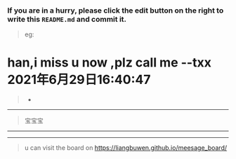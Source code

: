 ### If you are in a hurry, please click the edit button on the right to write this `README.md` and commit it.
> eg:
# han,i miss u now ,plz call me   --txx 2021年6月29日16:40:47
> * 


---
> 宝宝宝
---  
***
> u can visit the board on <https://liangbuwen.github.io/meesage_board/>    
